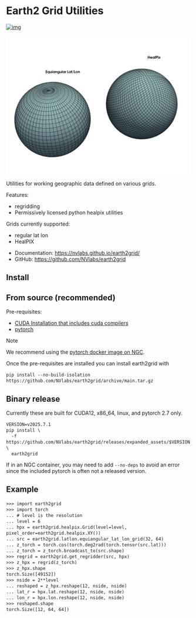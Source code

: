 # Earth2 Grid Utilities
[![img](https://github.com/nvlabs/earth2grid/actions/workflows/ci.yml/badge.svg)](https://github.com/nvlabs/earth2grid/actions/workflows/ci.yml)

<img src="docs/img/image.jpg" width="800px"/>


Utilities for working geographic data defined on various grids.

Features:
- regridding
- Permissively licensed python healpix utilities

Grids currently supported:
- regular lat lon
- HealPIX

* Documentation: <https://nvlabs.github.io/earth2grid/>
* GitHub: <https://github.com/NVlabs/earth2grid>

## Install


## From source (recommended)

Pre-requisites:
- [CUDA Installation that includes cuda compilers](https://docs.nvidia.com/cuda/cuda-installation-guide-linux/)
- [pytorch](https://pytorch.org/get-started/locally/)

> [!NOTE]
> We recommend using the [pytorch docker image on NGC](https://catalog.ngc.nvidia.com/orgs/nvidia/containers/torch).

Once the pre-requisites are installed you can install earth2grid with
```
pip install --no-build-isolation https://github.com/NVlabs/earth2grid/archive/main.tar.gz
```

## Binary release

Currently these are built for CUDA12, x86_64, linux, and pytorch 2.7 only.

```
VERSION=v2025.7.1
pip install \
  -f https://github.com/NVlabs/earth2grid/releases/expanded_assets/$VERSION \
  earth2grid
```

If in an NGC container, you may need to add `--no-deps` to avoid an error since the included pytorch is often not a released version.


## Example

```
>>> import earth2grid
>>> import torch
... # level is the resolution
... level = 6
... hpx = earth2grid.healpix.Grid(level=level, pixel_order=earth2grid.healpix.XY())
... src = earth2grid.latlon.equiangular_lat_lon_grid(32, 64)
... z_torch = torch.cos(torch.deg2rad(torch.tensor(src.lat)))
... z_torch = z_torch.broadcast_to(src.shape)
>>> regrid = earth2grid.get_regridder(src, hpx)
>>> z_hpx = regrid(z_torch)
>>> z_hpx.shape
torch.Size([49152])
>>> nside = 2**level
... reshaped = z_hpx.reshape(12, nside, nside)
... lat_r = hpx.lat.reshape(12, nside, nside)
... lon_r = hpx.lon.reshape(12, nside, nside)
>>> reshaped.shape
torch.Size([12, 64, 64])
```
